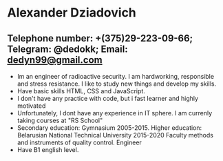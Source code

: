 # Alexander Dziadovich

## Telephone number: +(375)29-223-09-66; Telegram: @dedokk; Email: dedyn99@gmail.com

- Im an engineer of radioactive security. I am hardworking, responsible and stress resistance. I like to study new things and develop my skills.
- Have basic skills HTML, CSS and JavaScript.
- I don't have any practice with code, but i fast learner and highly motivated
- Unfortunately, I dont have any experience in IT sphere. I am currenly taking courses at "RS School"
- Secondary education: Gymnasium 2005-2015. Higher education: Belarusian National Technical University 2015-2020 Faculty methods and instruments of quality control. Engineer
- Have B1 english level.
